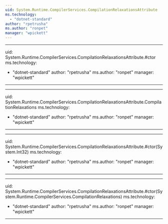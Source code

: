 ```yaml
---
uid: System.Runtime.CompilerServices.CompilationRelaxationsAttribute
ms.technology: 
  - "dotnet-standard"
author: "rpetrusha"
ms.author: "ronpet"
manager: "wpickett"
---
```


---
uid: System.Runtime.CompilerServices.CompilationRelaxationsAttribute.#ctor
ms.technology: 
  - "dotnet-standard"
author: "rpetrusha"
ms.author: "ronpet"
manager: "wpickett"
---

---
uid: System.Runtime.CompilerServices.CompilationRelaxationsAttribute.CompilationRelaxations
ms.technology: 
  - "dotnet-standard"
author: "rpetrusha"
ms.author: "ronpet"
manager: "wpickett"
---

---
uid: System.Runtime.CompilerServices.CompilationRelaxationsAttribute.#ctor(System.Int32)
ms.technology: 
  - "dotnet-standard"
author: "rpetrusha"
ms.author: "ronpet"
manager: "wpickett"
---

---
uid: System.Runtime.CompilerServices.CompilationRelaxationsAttribute.#ctor(System.Runtime.CompilerServices.CompilationRelaxations)
ms.technology: 
  - "dotnet-standard"
author: "rpetrusha"
ms.author: "ronpet"
manager: "wpickett"
---
